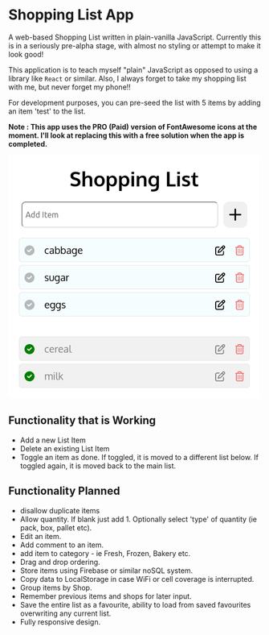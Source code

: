 # Shopping List App

A web-based Shopping List written in plain-vanilla JavaScript. Currently this is
in a seriously pre-alpha stage, with almost no styling or attempt to make it
look good!

This application is to teach myself "plain" JavaScript as opposed to using a
library like `React` or similar. Also, I always forget to take my shopping list
with me, but never forget my phone!!

For development purposes, you can pre-seed the list with 5 items by adding an
item 'test' to the list.

**Note : This app uses the PRO (Paid) version of FontAwesome icons at the moment.
I'll look at replacing this with a free solution when the app is completed.**

![screenshot](images/screenshot.png)

## Functionality that is Working

- Add a new List Item
- Delete an existing List Item
- Toggle an item as done. If toggled, it is moved to a different list below. If
  toggled again, it is moved back to the main list.

## Functionality Planned

- disallow duplicate items
- Allow quantity. If blank just add 1. Optionally select 'type' of quantity (ie
  pack, box, pallet etc).
- Edit an item.
- Add comment to an item.
- add item to category - ie Fresh, Frozen, Bakery etc.
- Drag and drop ordering.
- Store items using Firebase or similar noSQL system.
- Copy data to LocalStorage in case WiFi or cell coverage is interrupted.
- Group items by Shop.
- Remember previous items and shops for later input.
- Save the entire list as a favourite, ability to load from saved favourites
  overwriting any current list.
- Fully responsive design.
